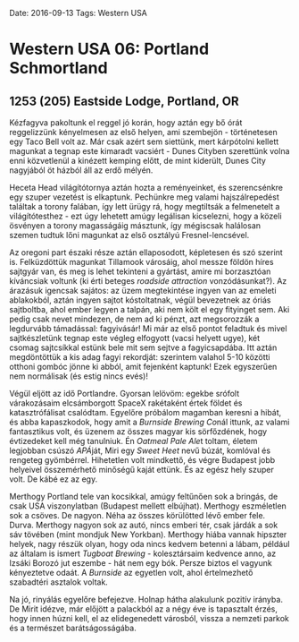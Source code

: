 Date: 2016-09-13
Tags: Western USA

# Western USA 06: Portland Schmortland

## 1253 (205) Eastside Lodge, Portland, OR

Kézfagyva pakoltunk el reggel jó korán, hogy aztán egy bő órát reggelizzünk kényelmesen az első helyen, ami szembejön - történetesen egy Taco Bell volt az. Már csak azért sem siettünk, mert kárpótolni kellett magunkat a tegnap este kimaradt vacsiért - Dunes Cityben szerettünk volna enni közvetlenül a kinézett kemping előtt, de mint kiderült, Dunes City nagyjából öt házból áll az erdő mélyén.

Heceta Head világítótornya aztán hozta a reményeinket, és szerencsénkre egy szuper vezetést is elkaptunk. Pechünkre meg valami hajszálrepedést találtak a torony falában, így lett ürügy rá, hogy megtiltsák a felmenetelt a világítótesthez - ezt úgy lehetett amúgy legálisan kicselezni, hogy a közeli ösvényen a  torony magasságáig másztunk, így mégiscsak halálosan szemen tudtuk lőni magunkat az első osztályú Fresnel-lencsével.

Az oregoni part északi része aztán ellaposodott, képletesen és szó szerint is. Felküzdöttük magunkat Tillamook városáig, ahol messze földön híres sajtgyár van, és meg is lehet tekinteni a gyártást, amire mi borzasztóan kíváncsiak voltunk (ki érti beteges *roadside attraction* vonzódásunkat?). Az árazásuk igencsak sajátos: az üzem megtekintése ingyen van az emeleti ablakokból, aztán ingyen sajtot kóstoltatnak, végül bevezetnek az óriás sajtboltba, ahol ember legyen a talpán, aki nem költ el egy fityinget sem. Aki pedig csak nevet mindezen, de nem ad ki pénzt, azt megsorozzák a legdurvább támadással: fagyivásár! Mi már az első pontot feladtuk és mivel sajtkészletünk tegnap este végleg elfogyott (vacsi helyett ugye), két csomag sajtcsíkkal estünk bele mit sem sejtve a fagyicsapdába. Itt aztán megdöntöttük a kis adag fagyi rekordját: szerintem valahol 5-10 közötti otthoni gombóc jönne ki abból, amit fejenként kaptunk! Ezek egyszerűen nem normálisak (és estig nincs evés)!

Végül eljött az idő Portlandre. Gyorsan lelövöm: egekbe srófolt várakozásaim elcsámborgott SpaceX rakétaként értek földet és katasztrófálisat csalódtam. Egyelőre próbálom magamban keresni a hibát, és abba kapaszkodok, hogy amit a *Burnside Brewing Co*nál ittunk, az valami fantasztikus volt, és üzenem az összes magyar kis sörfőzdének, hogy évtizedeket kell még tanulniuk. Én *Oatmeal Pale Ale*t toltam, életem legjobban csúszó *APÁ*ját, Miri egy *Sweet Heet* nevű búzát, komlóval és rengeteg gyömbérrel. Hihetetlen volt mindkettő, és végre Budapest jobb helyeivel összemérhető minőségű kaját ettünk. És az egész hely szuper volt. De kábé ez az egy.

Merthogy Portland tele van kocsikkal, amúgy feltűnően sok a bringás, de csak USA viszonylatban (Budapest mellett elbújhat). Merthogy eszméletlen sok a csöves. De nagyon. Néha az összes körülötted lévő ember fele. Durva. Merthogy nagyon sok az autó, nincs emberi tér, csak járdák a sok sáv tövében (mint mondjuk New Yorkban). Merthogy hiába vannak hipszter helyek, nagy részük olyan, hogy oda nincs kedvem betenni a lábam, például az általam is ismert *Tugboat Brewing* - kolesztársaim kedvence anno, az Izsáki Borozó jut eszembe - hát nem egy bók. Persze biztos el vagyunk kényeztetve odaát. A *Burnside* az egyetlen volt, ahol értelmezhető szabadtéri asztalok voltak.

Na jó, rinyálás egyelőre befejezve. Holnap hátha alakulunk pozitív irányba. De Mirit idézve, már előjött a palackból az a négy éve is tapasztalt érzés, hogy innen húzni kell, el az elidegenedett városból, vissza a nemzeti parkok és a természet barátságosságába.